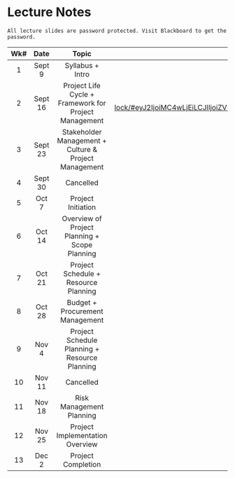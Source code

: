 # Lecture Notes

```{warning}
All lecture slides are password protected. Visit Blackboard to get the password.
```

| Wk# |  Date   |          Topic           |                                                                                                                                                                                      Lecture Notes                                                                                                                                                                                      |
|:---:|:-------:|:--------:|:-----------------------------------------------------------------------------------------------------------------------------------------:|
|  1  | Sept 9 | Syllabus + Intro |[Slides](https://jstrieb.github.io/link-lock/#eyJ2IjoiMC4wLjEiLCJlIjoibElEWmQxeGVZbEUwZHdLK1NKY1FhWXRRb0UzK1Q0SzVMTVJUUUh2Z25VK0lGLzNvNUM2MmM4Vm9iNElCMUdRMnhNOWVVSFpyeTZFblpxNTdScTJGM1hYSUs2OUZtRE5wYmtOaWprSHFLaXdlSUIzWTRCRHdTelFDekNjUEg1Z2ZCQTUzL25rd2hWdFRBTjh4WUFrVnVQUy9CTTA9IiwiaSI6IngyUjgwY1JLUmJieTI1VzAifQ==)|
|  2  | Sept 16 | Project Life Cycle + Framework for Project Management     |   [Slides]https://jstrieb.github.io/link-lock/#eyJ2IjoiMC4wLjEiLCJlIjoiZVFuUnk3REF6QlpyQ2hIVFJmMlBsbDZsaTBWaHd2dDBlM3lKTk1QOXY2S1JXaW4xQkt1ZTZZTWpzUHd1TDU3VXZWVU1pVFhCU3dwM2RxdUk1MEhRb2ZPWUZlcE1iM3NVazd6dkNwZXJnQmpOSkdSNDNRU2FWRWd4WUk4R0lnNWtaVi9DSTVPVEppRHBsYytJY2JGZUlIdUdDaVk9IiwiaCI6IkNoZWNrIGJsYWNrYm9hcmQgZm9yIHBhc3N3b3JkIiwiaSI6InBmakpjYXBpaEd4dWRTODkifQ==)    |
|  3  |  Sept 23 | Stakeholder Management + Culture & Project Management    |   [Slides]()    |
|  4  |  Sept 30 | Cancelled                                                |       -         |
|  5  |  Oct 7 | Project Initiation                                         |   [Slides]()    |
|  6  |  Oct 14 | Overview of Project Planning + Scope Planning             |   [Slides]()    |
|  7  |  Oct 21 | Project Schedule + Resource Planning                      |   [Slides]()    |
|  8  |  Oct 28 | Budget + Procurement Management                           |   [Slides]()    |
|  9  |  Nov 4 | Project Schedule Planning + Resource Planning              |   [Slides]()    |
|  10  |  Nov 11 | Cancelled                                                |       -         |
|  11  |  Nov 18 | Risk Management Planning                                 |   [Slides]()    |
|  12  |  Nov 25 | Project Implementation Overview                          |   [Slides]()    |
|  13  |  Dec 2 | Project Completion                                        |   [Slides]()    |